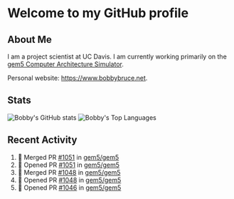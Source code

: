 # Welcome to my GitHub profile

## About Me

I am a project scientist at UC Davis. I am currently working primarily on the [gem5 Computer Architecture Simulator](https://github.com/gem5).

Personal website: <https://www.bobbybruce.net>.

## Stats

![Bobby's GitHub stats](https://github-readme-stats.vercel.app/api?username=bobbyrbruce&show_icons=true&theme=responsive&include_all_commits=true&count_private=true&show=reviews&disable_animations=true)
![Bobby's Top Languages ](https://github-readme-stats.vercel.app/api/top-langs/?username=bobbyrbruce&layout=compact&theme=responsive&count_private=true&langs_count=10&disable_animations=true)

## Recent Activity

<!--START_SECTION:activity-->
1. 🎉 Merged PR [#1051](https://github.com/gem5/gem5/pull/1051) in [gem5/gem5](https://github.com/gem5/gem5)
2. 💪 Opened PR [#1051](https://github.com/gem5/gem5/pull/1051) in [gem5/gem5](https://github.com/gem5/gem5)
3. 🎉 Merged PR [#1048](https://github.com/gem5/gem5/pull/1048) in [gem5/gem5](https://github.com/gem5/gem5)
4. 💪 Opened PR [#1048](https://github.com/gem5/gem5/pull/1048) in [gem5/gem5](https://github.com/gem5/gem5)
5. 💪 Opened PR [#1046](https://github.com/gem5/gem5/pull/1046) in [gem5/gem5](https://github.com/gem5/gem5)
<!--END_SECTION:activity-->
